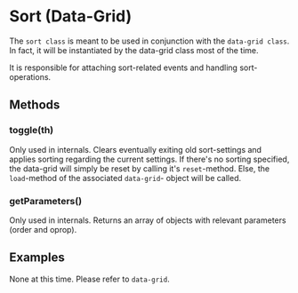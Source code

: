 # Sort (Data-Grid)

The `sort class` is meant to be used in conjunction with the
`data-grid class`. In fact, it will be instantiated by the data-grid class
most of the time.

It is responsible for attaching sort-related events and handling
sort-operations.

## Methods

### toggle(th)

Only used in internals. Clears eventually exiting old sort-settings and applies
sorting regarding the current settings.
If there's no sorting specified, the data-grid will simply be reset by calling
it's `reset`-method. Else, the `load`-method of the associated `data-grid`-
object will be called.

### getParameters()

Only used in internals. Returns an array of objects with relevant parameters
(order and oprop).

## Examples

None at this time. Please refer to `data-grid`.
